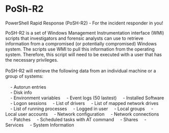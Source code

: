 # PoSh-R2
PowerShell Rapid Response (PoSH-R2) - For the incident responder in you!
        
PoSH-R2 is a set of Windows Management Instrumentation interface (WMI) scripts that investigators and forensic analysts can use to retrieve information from a compromised (or potentially compromised) Windows system. The scripts use WMI to pull this information from the operating system. Therefore, this script will need to be executed with a user that has the necessary privileges.
<br>
<br>
PoSH-R2 will retrieve the following data from an individual machine or a group of systems:
<br>
<br>
&#160;&#160;&#160;&#160;- Autorun entries<br>
&#160;&#160;&#160;&#160;- Disk info<br>
&#160;&#160;&#160;&#160;- Environment variables
&#160;&#160;&#160;&#160;- Event logs (50 lastest)
&#160;&#160;&#160;&#160;- Installed Software
&#160;&#160;&#160;&#160;- Logon sessions
&#160;&#160;&#160;&#160;- List of drivers
&#160;&#160;&#160;&#160;- List of mapped network drives
&#160;&#160;&#160;&#160;- List of running processes
&#160;&#160;&#160;&#160;- Logged in user
&#160;&#160;&#160;&#160;- Local groups
&#160;&#160;&#160;&#160;- Local user accounts
&#160;&#160;&#160;&#160;- Network configuration
&#160;&#160;&#160;&#160;- Network connections
&#160;&#160;&#160;&#160;- Patches
&#160;&#160;&#160;&#160;- Scheduled tasks with AT command
&#160;&#160;&#160;&#160;- Shares
&#160;&#160;&#160;&#160;- Services
&#160;&#160;&#160;&#160;- System Information
